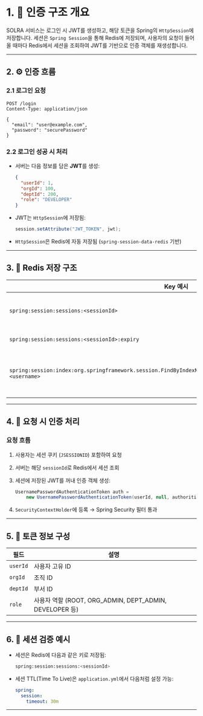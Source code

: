 # 1. 🔐 인증 구조 개요

SOLRA 서비스는 로그인 시 JWT를 생성하고, 해당 토큰을 Spring의 `HttpSession`에 저장합니다. 세션은 `Spring Session`을 통해 Redis에 저장되며, 사용자의 요청이 들어올 때마다 Redis에서 세션을 조회하여 JWT를 기반으로 인증 객체를 재생성합니다.

---

## 2. ⚙️ 인증 흐름

### 2.1 로그인 요청

```
POST /login
Content-Type: application/json

{
  "email": "user@example.com",
  "password": "securePassword"
}

```

### 2.2 로그인 성공 시 처리

- 서버는 다음 정보를 담은 **JWT**를 생성:
    
    ```json
    {
      "userId": 1,
      "orgId": 100,
      "deptId": 200,
      "role": "DEVELOPER"
    }
    
    ```
    
- JWT는 `HttpSession`에 저장됨:
    
    ```java
    session.setAttribute("JWT_TOKEN", jwt);
    
    ```
    
- `HttpSession`은 Redis에 자동 저장됨 (`spring-session-data-redis` 기반)
    

---

## 3. 🧾 Redis 저장 구조

|Key 예시|설명|
|---|---|
|`spring:session:sessions:<sessionId>`|세션 객체 (JWT 포함)|
|`spring:session:sessions:<sessionId>:expiry`|만료 시간|
|`spring:session:index:org.springframework.session.FindByIndexNameSessionRepository.PRINCIPAL_NAME_INDEX_NAME:<username>`|사용자별 세션 인덱스|

---

## 4. 🔄 요청 시 인증 처리

### 요청 흐름

1. 사용자는 세션 쿠키 (`JSESSIONID`) 포함하여 요청
    
2. 서버는 해당 `sessionId`로 Redis에서 세션 조회
    
3. 세션에 저장된 JWT를 꺼내 인증 객체 생성:
    
    ```java
    UsernamePasswordAuthenticationToken auth =
        new UsernamePasswordAuthenticationToken(userId, null, authorities);
    
    ```
    
4. `SecurityContextHolder`에 등록 → Spring Security 필터 통과
    

---

## 5. 📌 토큰 정보 구성

|필드|설명|
|---|---|
|`userId`|사용자 고유 ID|
|`orgId`|조직 ID|
|`deptId`|부서 ID|
|`role`|사용자 역할 (ROOT, ORG_ADMIN, DEPT_ADMIN, DEVELOPER 등)|

---

## 6. 🧪 세션 검증 예시

- 세션은 Redis에 다음과 같은 키로 저장됨:
    
    ```bash
    spring:session:sessions:<sessionId>
    
    ```
    
- 세션 TTL(Time To Live)은 `application.yml`에서 다음처럼 설정 가능:
    
    ```yaml
    spring:
      session:
        timeout: 30m
    
    ```
    

---